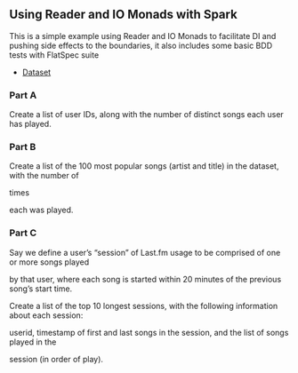 ## Using Reader and IO Monads with Spark

This is a simple example using Reader and IO Monads to facilitate DI and pushing side effects to the boundaries, it also includes some basic BDD tests with FlatSpec suite

- [Dataset](http://www.dtic.upf.edu/~ocelma/MusicRecommendationDataset/lastfm-1K.html)

### Part A

Create a list of user IDs, along with the number of distinct songs each user has played.

### Part B

Create a list of the 100 most popular songs (artist and title) in the dataset, with the number of

times

each was played.

### Part C

Say we define a user’s “session” of Last.fm usage to be comprised of one or more songs played

by that user, where each song is started within 20 minutes of the previous song’s start time.

Create a list of the top 10 longest sessions, with the following information about each session:

userid, timestamp of first and last songs in the session, and the list of songs played in the

session (in order of play).